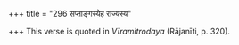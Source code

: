 +++
title = "296 सप्ताङ्गस्येह राज्यस्य"

+++
This verse is quoted in *Vīramitrodaya* (Rājanīti, p. 320).



